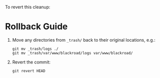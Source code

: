 <!-- FILE: ROLLBACK.md -->

To revert this cleanup:

# Rollback Guide

1. Move any directories from `_trash/` back to their original locations, e.g.:
   ```
   git mv _trash/logs ./
   git mv _trash/var/www/blackroad/logs var/www/blackroad/
   ```
2. Revert the commit:
   ```
   git revert HEAD
   ```
